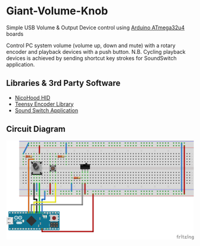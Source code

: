 Giant-Volume-Knob
===================

Simple USB Volume & Output Device control using [Arduino ATmega32u4](https://www.arduino.cc/en/Hacking/PinMapping32u4) boards

Control PC system volume (volume up, down and mute) with a rotary encoder and playback devices with a push button.
 N.B. Cycling playback devices is achieved by sending shortcut key strokes for SoundSwitch application.


Libraries & 3rd Party Software
------------------------------
* [NicoHood HID](https://github.com/NicoHood/HID)
* [Teensy Encoder Library](http://www.pjrc.com/teensy/td_libs_Encoder.html)
* [Sound Switch Application](https://github.com/Belphemur/SoundSwitch)


Circuit Diagram
---------------
![Wiring Diagram](https://raw.githubusercontent.com/alizaliz/Giant-Volume-Knob/master/Volume%20Knob.png "Fritzing Wiring Diagram")
